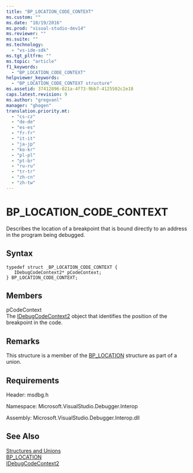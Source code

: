 ```yaml
---
title: "BP_LOCATION_CODE_CONTEXT"
ms.custom: ""
ms.date: "10/19/2016"
ms.prod: "visual-studio-dev14"
ms.reviewer: ""
ms.suite: ""
ms.technology: 
  - "vs-ide-sdk"
ms.tgt_pltfrm: ""
ms.topic: "article"
f1_keywords: 
  - "BP_LOCATION_CODE_CONTEXT"
helpviewer_keywords: 
  - "BP_LOCATION_CODE_CONTEXT structure"
ms.assetid: 37412896-021a-4f73-9bb7-4125502c2e18
caps.latest.revision: 9
ms.author: "gregvanl"
manager: "ghogen"
translation.priority.mt: 
  - "cs-cz"
  - "de-de"
  - "es-es"
  - "fr-fr"
  - "it-it"
  - "ja-jp"
  - "ko-kr"
  - "pl-pl"
  - "pt-br"
  - "ru-ru"
  - "tr-tr"
  - "zh-cn"
  - "zh-tw"
---
```

# BP_LOCATION_CODE_CONTEXT
Describes the location of a breakpoint that is bound directly to an address in the program being debugged.  
  
## Syntax  
  
```cpp#  
typedef struct _BP_LOCATION_CODE_CONTEXT {   
   IDebugCodeContext2* pCodeContext;  
} BP_LOCATION_CODE_CONTEXT;  
```  
  
## Members  
 pCodeContext  
 The [IDebugCodeContext2](../../../extensibility/debugger/reference/idebugcodecontext2.md) object that identifies the position of the breakpoint in the code.  
  
## Remarks  
 This structure is a member of the [BP_LOCATION](../../../extensibility/debugger/reference/bp_location.md) structure as part of a union.  
  
## Requirements  
 Header: msdbg.h  
  
 Namespace: Microsoft.VisualStudio.Debugger.Interop  
  
 Assembly: Microsoft.VisualStudio.Debugger.Interop.dll  
  
## See Also  
 [Structures and Unions](../../../extensibility/debugger/reference/structures-and-unions.md)   
 [BP_LOCATION](../../../extensibility/debugger/reference/bp_location.md)   
 [IDebugCodeContext2](../../../extensibility/debugger/reference/idebugcodecontext2.md)